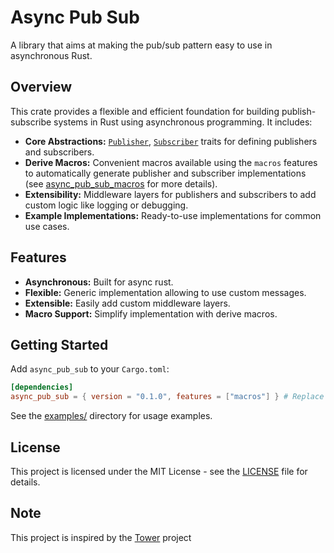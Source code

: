 # Async Pub Sub

A library that aims at making the pub/sub pattern easy to use in asynchronous Rust.

## Overview

This crate provides a flexible and efficient foundation for building publish-subscribe systems in Rust using asynchronous programming. It includes:

*   **Core Abstractions:**  [`Publisher`](src/publisher/mod.rs), [`Subscriber`](src/subscriber/mod.rs) traits for defining publishers and subscribers.
*   **Derive Macros:**  Convenient macros available using the `macros` features to automatically generate publisher and subscriber implementations (see [async_pub_sub_macros](../async_pub_sub_macros/) for more details).
*   **Extensibility:**  Middleware layers for publishers and subscribers to add custom logic like logging or debugging.
*   **Example Implementations:**  Ready-to-use implementations for common use cases.

## Features

*   **Asynchronous:** Built for async rust.
*   **Flexible:** Generic implementation allowing to use custom messages.
*   **Extensible:** Easily add custom middleware layers.
*   **Macro Support:**  Simplify implementation with derive macros.

## Getting Started

Add `async_pub_sub` to your `Cargo.toml`:

```toml
[dependencies]
async_pub_sub = { version = "0.1.0", features = ["macros"] } # Replace with the latest version
```

See the [examples/](examples/) directory for usage examples.


## License

This project is licensed under the MIT License - see the [LICENSE](LICENSE) file for details.

## Note

This project is inspired by the [Tower](https://github.com/tower-rs/tower/tree/master) project
